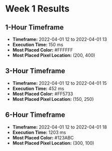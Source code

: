 # Week 1 Results
## 1-Hour Timeframe
- **Timeframe:** 2022-04-01 12 to 2022-04-01 13
- **Execution Time:** 150 ms
- **Most Placed Color:** #FFFFFF
- **Most Placed Pixel Location:** (200, 400)
## 3-Hour Timeframe
- **Timeframe:** 2022-04-01 12 to 2022-04-01 15
- **Execution Time:** 452 ms
- **Most Placed Color:** #FF5733
- **Most Placed Pixel Location:** (150, 250)
## 6-Hour Timeframe
- **Timeframe:** 2022-04-01 12 to 2022-04-01 18
- **Execution Time:** 1203 ms
- **Most Placed Color:** #123ABC
- **Most Placed Pixel Location:** (300, 100)